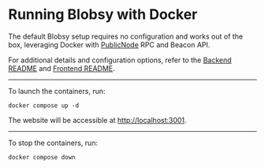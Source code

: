# Running Blobsy with Docker
The default Blobsy setup requires no configuration and works out of the box, 
leveraging Docker with [PublicNode](https://publicnode.com/) RPC and Beacon API.

For additional details and configuration options, refer to the [Backend README](backend/README.md) and [Frontend README](frontend/README.md).

---
To launch the containers, run:

```shell
docker compose up -d
```

The website will be accessible at [http://localhost:3001](http://localhost:3001).

---
To stop the containers, run:

```shell
docker compose down
```